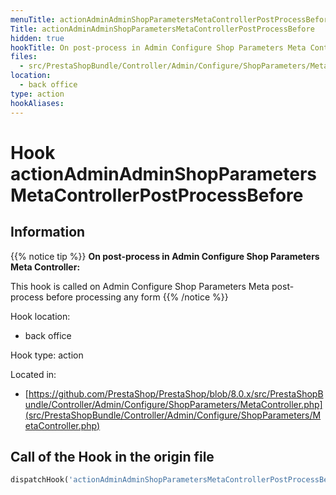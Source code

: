 ```yaml
---
menuTitle: actionAdminAdminShopParametersMetaControllerPostProcessBefore
Title: actionAdminAdminShopParametersMetaControllerPostProcessBefore
hidden: true
hookTitle: On post-process in Admin Configure Shop Parameters Meta Controller
files:
  - src/PrestaShopBundle/Controller/Admin/Configure/ShopParameters/MetaController.php
location:
  - back office
type: action
hookAliases:
---
```


# Hook actionAdminAdminShopParametersMetaControllerPostProcessBefore

## Information

{{% notice tip %}}
**On post-process in Admin Configure Shop Parameters Meta Controller:** 

This hook is called on Admin Configure Shop Parameters Meta post-process before processing any form
{{% /notice %}}

Hook location:
  - back office

Hook type: action

Located in: 
  - [https://github.com/PrestaShop/PrestaShop/blob/8.0.x/src/PrestaShopBundle/Controller/Admin/Configure/ShopParameters/MetaController.php](src/PrestaShopBundle/Controller/Admin/Configure/ShopParameters/MetaController.php)

## Call of the Hook in the origin file

```php
dispatchHook('actionAdminAdminShopParametersMetaControllerPostProcessBefore', ['controller' => $this])
```
